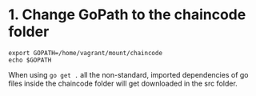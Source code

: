 # 1. Change GoPath to the chaincode folder
```
export GOPATH=/home/vagrant/mount/chaincode
echo $GOPATH
```
When using ```go get .``` all the non-standard, imported dependencies of go files inside the chaincode folder will get downloaded in the src folder.